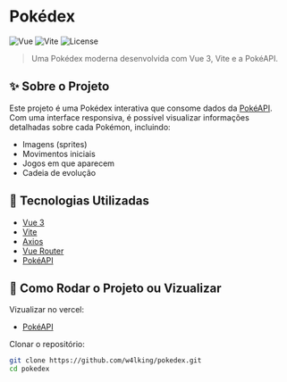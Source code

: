 # Pokédex

![Vue](https://img.shields.io/badge/Vue.js-35495E?style=for-the-badge&logo=vue.js&logoColor=4FC08D)
![Vite](https://img.shields.io/badge/Vite-646CFF?style=for-the-badge&logo=vite&logoColor=FFD62E)
![License](https://img.shields.io/badge/license-MIT-green?style=for-the-badge)

> Uma Pokédex moderna desenvolvida com Vue 3, Vite e a PokéAPI.

## ✨ Sobre o Projeto

Este projeto é uma Pokédex interativa que consome dados da [PokéAPI](https://pokeapi.co/). Com uma interface responsiva, é possível visualizar informações detalhadas sobre cada Pokémon, incluindo:

- Imagens (sprites)
- Movimentos iniciais
- Jogos em que aparecem
- Cadeia de evolução

## 🚀 Tecnologias Utilizadas

- [Vue 3](https://vuejs.org/)
- [Vite](https://vitejs.dev/)
- [Axios](https://axios-http.com/)
- [Vue Router](https://router.vuejs.org/)
- [PokéAPI](https://pokeapi.co/)

## 🔧 Como Rodar o Projeto ou Vizualizar



Vizualizar no vercel:

- [PokéAPI](https://pokedex-five-ivory.vercel.app/)

Clonar o repositório:

```bash
git clone https://github.com/w4lking/pokedex.git
cd pokedex



